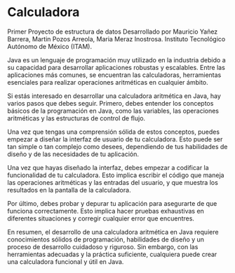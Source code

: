 # Calculadora
Primer Proyecto de estructura de datos
Desarrollado por Mauricio Yañez Barrera, Martin Pozos Arreola, Maria Meraz Inostrosa.
Instituto Tecnológico Autónomo de México (ITAM).

Java es un lenguaje de programación muy utilizado en la industria debido a su capacidad para desarrollar aplicaciones robustas y escalables. 
Entre las aplicaciones más comunes, se encuentran las calculadoras, herramientas esenciales para realizar operaciones aritméticas en cualquier 
ámbito.

Si estás interesado en desarrollar una calculadora aritmética en Java, hay varios pasos que debes seguir. Primero, debes entender los conceptos 
básicos de la programación en Java, como las variables, las operaciones aritméticas y las estructuras de control de flujo.

Una vez que tengas una comprensión sólida de estos conceptos, puedes empezar a diseñar la interfaz de usuario de tu calculadora. Esto puede ser 
tan simple o tan complejo como desees, dependiendo de tus habilidades de diseño y de las necesidades de tu aplicación.

Una vez que hayas diseñado la interfaz, debes empezar a codificar la funcionalidad de tu calculadora. Esto implica escribir el código que maneja 
las operaciones aritméticas y las entradas del usuario, y que muestra los resultados en la pantalla de la calculadora.

Por último, debes probar y depurar tu aplicación para asegurarte de que funciona correctamente. Esto implica hacer pruebas exhaustivas en diferentes 
situaciones y corregir cualquier error que encuentres.

En resumen, el desarrollo de una calculadora aritmética en Java requiere conocimientos sólidos de programación, habilidades de diseño y un proceso 
de desarrollo cuidadoso y riguroso. Sin embargo, con las herramientas adecuadas y la práctica suficiente, cualquiera puede crear una calculadora 
funcional y útil en Java.



